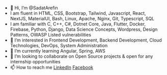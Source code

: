 - 👋 Hi, I’m @SadatArefin
- I am fluent in HTML, CSS, Bootstrap, Tailwind, Javascript, React, NextJS, MaterialUI, Bash, Linux, Apache, Nginx, Git, Typescript, SQL
- I am familiar with C, C++, C#, Dotnet Core, Java, Flutter, Docker, Firebase, Python, Django, Data Science Concepts, Wordpress, Design Patterns, OWASP Listed vulnerabilities
- 👀 I’m interested in Frontend Development, Backend Development, Cloud Technologies, DevOps, System Administration
- 🌱 I’m currently learning Angular, Spring, AWS
- 💞️ I’m looking to collaborate on Open Source projects & open for any internship opportunities
- 📫 How to reach me [LinkedIn](https://www.linkedin.com/in/sadat-arefin-rafat/) [Facebook](https://www.facebook.com/sadat.arefin.dev)

<!---
SadatArefin/SadatArefin is a ✨ special ✨ repository because its `README.md` (this file) appears on your GitHub profile.
You can click the Preview link to take a look at your changes.
--->
